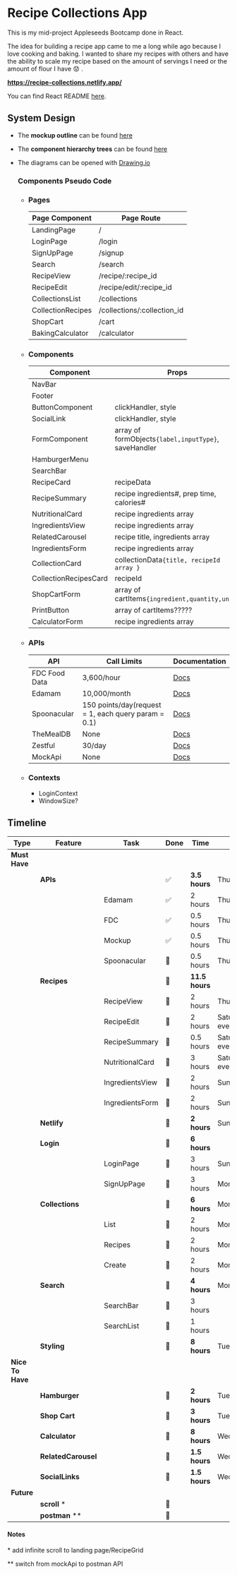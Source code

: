 # Recipe Collections App

This is my mid-project Appleseeds Bootcamp done in React.

The idea for building a recipe app came to me a long while ago because I love cooking and baking.
I wanted to share my recipes with others and have the ability to scale my recipe based on
the amount of servings I need or the amount of flour I have :worried: .

**https://recipe-collections.netlify.app/**

You can find React README [here](./misc/React_README.md).

## System Design

-   The **mockup outline** can be found [here](./misc/component-diagrams.drawio)
-   The **component hierarchy trees** can be found [here](./misc/page-view-diagrams.drawio)
-   The diagrams can be opened with [Drawing.io](https://app.diagrams.net/)

    ### **Components Pseudo Code**

    -   ### **Pages**

        | Page Component    | Page Route                  |
        | ----------------- | --------------------------- |
        | LandingPage       | /                           |
        | LoginPage         | /login                      |
        | SignUpPage        | /signup                     |
        | Search            | /search                     |
        | RecipeView        | /recipe/:recipe_id          |
        | RecipeEdit        | /recipe/edit/:recipe_id     |
        | CollectionsList   | /collections                |
        | CollectionRecipes | /collections/:collection_id |
        | ShopCart          | /cart                       |
        | BakingCalculator  | /calculator                 |

    -   ### **Components**

        | Component             | Props                                                |
        | --------------------- | ---------------------------------------------------- |
        | NavBar                |                                                      |
        | Footer                |                                                      |
        | ButtonComponent       | clickHandler, style                                  |
        | SocialLink            | clickHandler, style                                  |
        | FormComponent         | array of formObjects`{label,inputType}`, saveHandler |
        | HamburgerMenu         |                                                      |
        | SearchBar             |                                                      |
        | RecipeCard            | recipeData                                           |
        | RecipeSummary         | recipe ingredients#, prep time, calories#            |
        | NutritionalCard       | recipe ingredients array                             |
        | IngredientsView       | recipe ingredients array                             |
        | RelatedCarousel       | recipe title, ingredients array                      |
        | IngredientsForm       | recipe ingredients array                             |
        | CollectionCard        | collectionData`{title, recipeId array }`             |
        | CollectionRecipesCard | recipeId                                             |
        | ShopCartForm          | array of cartItems`{ingredient,quantity,unit}`       |
        | PrintButton           | array of cartItems?????                              |
        | CalculatorForm        | recipe ingredients array                             |

    -   ### **APIs**

        | API           | Call Limits                                         | Documentation                                                |
        | ------------- | --------------------------------------------------- | ------------------------------------------------------------ |
        | FDC Food Data | 3,600/hour                                          | [Docs](https://fdc.nal.usda.gov/api-spec/fdc_api.html#/FDC/) |
        | Edamam        | 10,000/month                                        | [Docs](https://developer.edamam.com/edamam-docs-recipe-api)  |
        | Spoonacular   | 150 points/day(request = 1, each query param = 0.1) | [Docs](https://spoonacular.com/food-api/docs)                |
        | TheMealDB     | None                                                | [Docs](https://www.themealdb.com/api.php)                    |
        | Zestful       | 30/day                                              | [Docs](https://zestfuldata.com/docs)                         |
        | MockApi       | None                                                | [Docs](https://mockapi.io/docs)                              |

    -   ### **Contexts**

        -   LoginContext
        -   WindowSize?

## **Timeline**

| Type             | Feature             | Task            | Done                  | Time           | Day          |
| ---------------- | ------------------- | --------------- | --------------------- | -------------- | ------------ |
| **Must Have**    |                     |                 |                       |                |              |
|                  | **APIs**            |                 | :white_check_mark:    | **3.5 hours**  | Thursday     |
|                  |                     | Edamam          | :white_check_mark:    | 2 hours        | Thursday     |
|                  |                     | FDC             | :white_check_mark:    | 0.5 hours      | Thursday     |
|                  |                     | Mockup          | :white_check_mark:    | 0.5 hours      | Thursday     |
|                  |                     | Spoonacular     | :black_square_button: | 0.5 hours      | Thursday     |
|                  | **Recipes**         |                 | :black_square_button: | **11.5 hours** |              |
|                  |                     | RecipeView      | :black_square_button: | 2 hours        | Thursday     |
|                  |                     | RecipeEdit      | :black_square_button: | 2 hours        | Saturday eve |
|                  |                     | RecipeSummary   | :black_square_button: | 0.5 hours      | Saturday eve |
|                  |                     | NutritionalCard | :black_square_button: | 3 hours        | Saturday eve |
|                  |                     | IngredientsView | :black_square_button: | 2 hours        | Sunday       |
|                  |                     | IngredientsForm | :black_square_button: | 2 hours        | Sunday       |
|                  | **Netlify**         |                 | :black_square_button: | **2 hours**    | Sunday       |
|                  | **Login**           |                 | :black_square_button: | **6 hours**    |              |
|                  |                     | LoginPage       | :black_square_button: | 3 hours        | Sunday       |
|                  |                     | SignUpPage      | :black_square_button: | 3 hours        | Monday       |
|                  | **Collections**     |                 | :black_square_button: | **6 hours**    | Monday       |
|                  |                     | List            | :black_square_button: | 2 hours        | Monday       |
|                  |                     | Recipes         | :black_square_button: | 2 hours        | Monday       |
|                  |                     | Create          | :black_square_button: | 2 hours        | Monday       |
|                  | **Search**          |                 | :black_square_button: | **4 hours**    | Monday       |
|                  |                     | SearchBar       | :black_square_button: | 3 hours        |              |
|                  |                     | SearchList      | :black_square_button: | 1 hours        |              |
|                  | **Styling**         |                 | :black_square_button: | **8 hours**    | Tuesday      |
| **Nice To Have** |                     |                 |                       |                |              |
|                  | **Hamburger**       |                 | :black_square_button: | **2 hours**    | Tuesday      |
|                  | **Shop Cart**       |                 | :black_square_button: | **3 hours**    | Tuesday      |
|                  | **Calculator**      |                 | :black_square_button: | **8 hours**    | Wednesday    |
|                  | **RelatedCarousel** |                 | :black_square_button: | **1.5 hours**  | Wednesday    |
|                  | **SocialLinks**     |                 | :black_square_button: | **1.5 hours**  | Wednesday    |
| **Future**       |                     |                 |                       |                |              |
|                  | **scroll** \*       |                 | :black_square_button: |                |              |
|                  | **postman** \*\*    |                 | :black_square_button: |                |              |

#### **Notes**

\* add infinite scroll to landing page/RecipeGrid

\*\* switch from mockApi to postman API
